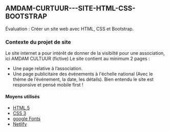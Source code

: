 ## AMDAM-CURTUUR---SITE-HTML-CSS-BOOTSTRAP

Évaluation : Créer un site web avec HTML, CSS et Bootstrap.

### Contexte du projet de site

Le site internet a pour intérêt de donner de la visibilté pour une association, ici AMDAM CULTUUR (fictive)
Le site contient au minimum 2 pages :
* Une page relative à l’association.
* Une page publicitaire des événements à l'échelle national (Avec le thème de l’événement, la date, les détails).
Bien entendu le site est responsive et pensé mobile first !

#### Moyens utilisés

* [HTML 5](https://https://developer.mozilla.org/fr/docs/Web/HTML)
* [CSS 3](https://https://developer.mozilla.org/fr/docs/Web/CSS)
* [google Fonts](https://https://fonts.google.com/?query=lato)
* [Netlify](https://https://fonts.google.com/?query=lato)
